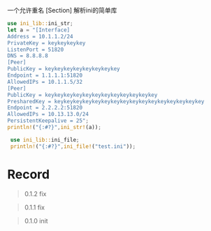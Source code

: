 一个允许重名 [Section] 解析ini的简单库

```rust
use ini_lib::ini_str;
let a = "[Interface]
Address = 10.1.1.2/24
PrivateKey = keykeykeykey
ListenPort = 51820
DNS = 8.8.8.8
[Peer]
PublicKey = keykeykeykeykeykeykeykey
Endpoint = 1.1.1.1:51820
AllowedIPs = 10.1.1.5/32
[Peer]
PublicKey = keykeykeykeykeykeykeykeykeykeykeykey
PresharedKey = keykeykeykeykeykeykeykeykeykeykeykeykeykeykeykey
Endpoint = 2.2.2.2:51820
AllowedIPs = 10.13.13.0/24
PersistentKeepalive = 25";
println!("{:#?}",ini_str!(a));
```

```rust
 use ini_lib::ini_file;
 println!("{:#?}",ini_file!("test.ini"));
```

# Record
> 0.1.2 fix

> 0.1.1 fix

> 0.1.0 init 